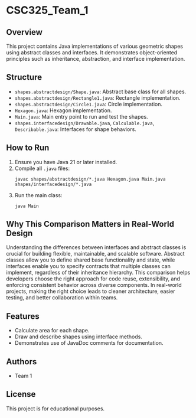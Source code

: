 # CSC325_Team_1

## Overview
This project contains Java implementations of various geometric shapes using abstract classes and interfaces. It demonstrates object-oriented principles such as inheritance, abstraction, and interface implementation.

## Structure
- `shapes.abstractdesign/Shape.java`: Abstract base class for all shapes.
- `shapes.abstractdesign/Rectangle1.java`: Rectangle implementation.
- `shapes.abstractdesign/Circle1.java`: Circle implementation.
- `Hexagon.java`: Hexagon implementation.
- `Main.java`: Main entry point to run and test the shapes.
- `shapes.interfacedesign/Drawable.java`, `Calculable.java`, `Describable.java`: Interfaces for shape behaviors.

## How to Run
1. Ensure you have Java 21 or later installed.
2. Compile all `.java` files:
   ```
   javac shapes/abstractdesign/*.java Hexagon.java Main.java shapes/interfacedesign/*.java
   ```
3. Run the main class:
   ```
   java Main
   ```


## Why This Comparison Matters in Real-World Design
Understanding the differences between interfaces and abstract classes is crucial for building flexible, maintainable, and scalable software. Abstract classes allow you to define shared base functionality and state, while interfaces enable you to specify contracts that multiple classes can implement, regardless of their inheritance hierarchy. This comparison helps developers choose the right approach for code reuse, extensibility, and enforcing consistent behavior across diverse components. In real-world projects, making the right choice leads to cleaner architecture, easier testing, and better collaboration within teams.

## Features
- Calculate area for each shape.
- Draw and describe shapes using interface methods.
- Demonstrates use of JavaDoc comments for documentation.

## Authors
- Team 1

## License
This project is for educational purposes.
